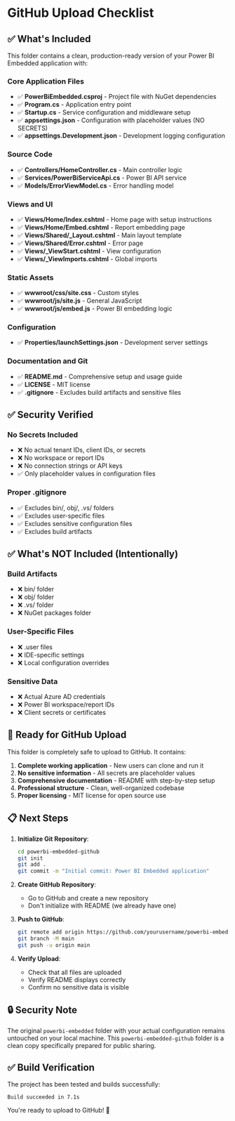 # GitHub Upload Checklist

## ✅ What's Included

This folder contains a clean, production-ready version of your Power BI Embedded application with:

### Core Application Files
- ✅ **PowerBiEmbedded.csproj** - Project file with NuGet dependencies
- ✅ **Program.cs** - Application entry point
- ✅ **Startup.cs** - Service configuration and middleware setup
- ✅ **appsettings.json** - Configuration with placeholder values (NO SECRETS)
- ✅ **appsettings.Development.json** - Development logging configuration

### Source Code
- ✅ **Controllers/HomeController.cs** - Main controller logic
- ✅ **Services/PowerBiServiceApi.cs** - Power BI API service
- ✅ **Models/ErrorViewModel.cs** - Error handling model

### Views and UI
- ✅ **Views/Home/Index.cshtml** - Home page with setup instructions
- ✅ **Views/Home/Embed.cshtml** - Report embedding page
- ✅ **Views/Shared/_Layout.cshtml** - Main layout template
- ✅ **Views/Shared/Error.cshtml** - Error page
- ✅ **Views/_ViewStart.cshtml** - View configuration
- ✅ **Views/_ViewImports.cshtml** - Global imports

### Static Assets
- ✅ **wwwroot/css/site.css** - Custom styles
- ✅ **wwwroot/js/site.js** - General JavaScript
- ✅ **wwwroot/js/embed.js** - Power BI embedding logic

### Configuration
- ✅ **Properties/launchSettings.json** - Development server settings

### Documentation and Git
- ✅ **README.md** - Comprehensive setup and usage guide
- ✅ **LICENSE** - MIT license
- ✅ **.gitignore** - Excludes build artifacts and sensitive files

## ✅ Security Verified

### No Secrets Included
- ❌ No actual tenant IDs, client IDs, or secrets
- ❌ No workspace or report IDs
- ❌ No connection strings or API keys
- ✅ Only placeholder values in configuration files

### Proper .gitignore
- ✅ Excludes bin/, obj/, .vs/ folders
- ✅ Excludes user-specific files
- ✅ Excludes sensitive configuration files
- ✅ Excludes build artifacts

## ✅ What's NOT Included (Intentionally)

### Build Artifacts
- ❌ bin/ folder
- ❌ obj/ folder
- ❌ .vs/ folder
- ❌ NuGet packages folder

### User-Specific Files
- ❌ .user files
- ❌ IDE-specific settings
- ❌ Local configuration overrides

### Sensitive Data
- ❌ Actual Azure AD credentials
- ❌ Power BI workspace/report IDs
- ❌ Client secrets or certificates

## 🚀 Ready for GitHub Upload

This folder is completely safe to upload to GitHub. It contains:

1. **Complete working application** - New users can clone and run it
2. **No sensitive information** - All secrets are placeholder values
3. **Comprehensive documentation** - README with step-by-step setup
4. **Professional structure** - Clean, well-organized codebase
5. **Proper licensing** - MIT license for open source use

## 📋 Next Steps

1. **Initialize Git Repository**:
   ```bash
   cd powerbi-embedded-github
   git init
   git add .
   git commit -m "Initial commit: Power BI Embedded application"
   ```

2. **Create GitHub Repository**:
   - Go to GitHub and create a new repository
   - Don't initialize with README (we already have one)

3. **Push to GitHub**:
   ```bash
   git remote add origin https://github.com/yourusername/powerbi-embedded.git
   git branch -M main
   git push -u origin main
   ```

4. **Verify Upload**:
   - Check that all files are uploaded
   - Verify README displays correctly
   - Confirm no sensitive data is visible

## 🔒 Security Note

The original `powerbi-embedded` folder with your actual configuration remains untouched on your local machine. This `powerbi-embedded-github` folder is a clean copy specifically prepared for public sharing.

## ✅ Build Verification

The project has been tested and builds successfully:
```
Build succeeded in 7.1s
```

You're ready to upload to GitHub! 🎉 